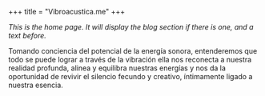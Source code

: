 +++
title = "Vibroacustica.me"
+++

_This is the home page. It will display the blog section if there is one, and a text before._

Tomando conciencia del potencial de la energía sonora, entenderemos que todo se puede lograr a través de la vibración ella nos reconecta a nuestra realidad profunda, alinea y equilibra nuestras energías y nos da la oportunidad de revivir el silencio fecundo y creativo, íntimamente ligado a nuestra esencia.